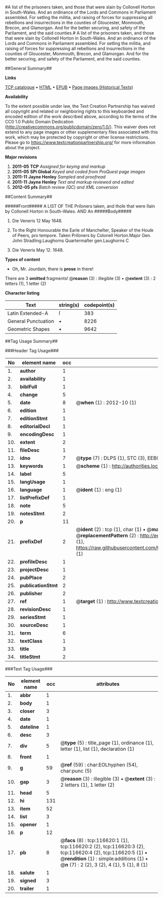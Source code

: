 #A list of the prisoners taken, and those that were slain by Collonell Horton in South-Wales. And an ordinance of the Lords and Commons in Parliament assembled. For setling the militia, and raising of forces for suppressing all rebellions and insurrections in the counties of Gloucester, Monmouth, Brecon, and Glamorgan. And for the better securing, and safety of the Parliament, and the said counties.#
A list of the prisoners taken, and those that were slain by Collonell Horton in South-Wales. And an ordinance of the Lords and Commons in Parliament assembled. For setling the militia, and raising of forces for suppressing all rebellions and insurrections in the counties of Gloucester, Monmouth, Brecon, and Glamorgan. And for the better securing, and safety of the Parliament, and the said counties.

##General Summary##

**Links**

[TCP catalogue](http://www.ota.ox.ac.uk/tcp/)  • 
[HTML](http://tei.it.ox.ac.uk/tcp/Texts-HTML/free/A88/A88359.html)  • 
[EPUB](http://tei.it.ox.ac.uk/tcp/Texts-EPUB/free/A88/A88359.epub) • 
[Page images (Historical Texts)](https://historicaltexts.jisc.ac.uk/eebo-99864392e)

**Availability**

To the extent possible under law, the Text Creation Partnership has waived all copyright and related or neighboring rights to this keyboarded and encoded edition of the work described above, according to the terms of the CC0 1.0 Public Domain Dedication (http://creativecommons.org/publicdomain/zero/1.0/). This waiver does not extend to any page images or other supplementary files associated with this work, which may be protected by copyright or other license restrictions. Please go to https://www.textcreationpartnership.org/ for more information about the project.

**Major revisions**

1. __2011-05__ __TCP__ *Assigned for keying and markup*
1. __2011-05__ __SPi Global__ *Keyed and coded from ProQuest page images*
1. __2011-11__ __Jayne Henley__ *Sampled and proofread*
1. __2011-11__ __Jayne Henley__ *Text and markup reviewed and edited*
1. __2012-05__ __pfs__ *Batch review (QC) and XML conversion*

##Content Summary##

#####Front#####
A LIST OF THE Priſoners taken, and thoſe that were ſlain by Collonell Horton in South-Wales. AND An 
#####Body#####

1. Die Veneris 12 May 1648.

1. To the Right Honourable the Earle of Mancheſter, Speaker of the Houſe of Peers, pro tempore.
Taken Priſoners by Colonell Horton.Major Gen. John Stradling.Laughorns Quartermaſter gen.Laughorns C
1. Die Veneris May 12. 1648.

**Types of content**

  * Oh, Mr. Jourdain, there is **prose** in there!

There are 3 **omitted** fragments! 
 @__reason__ (3) : illegible (3)  •  @__extent__ (3) : 2 letters (1), 1 letter (2)

**Character listing**


|Text|string(s)|codepoint(s)|
|---|---|---|
|Latin Extended-A|ſ|383|
|General Punctuation|•|8226|
|Geometric Shapes|▪|9642|

##Tag Usage Summary##

###Header Tag Usage###

|No|element name|occ|attributes|
|---|---|---|---|
|1.|__author__|1||
|2.|__availability__|1||
|3.|__biblFull__|1||
|4.|__change__|5||
|5.|__date__|8| @__when__ (1) : 2012-10 (1)|
|6.|__edition__|1||
|7.|__editionStmt__|1||
|8.|__editorialDecl__|1||
|9.|__encodingDesc__|1||
|10.|__extent__|2||
|11.|__fileDesc__|1||
|12.|__idno__|7| @__type__ (7) : DLPS (1), STC (3), EEBO-CITATION (1), PROQUEST (1), VID (1)|
|13.|__keywords__|1| @__scheme__ (1) : http://authorities.loc.gov/ (1)|
|14.|__label__|5||
|15.|__langUsage__|1||
|16.|__language__|1| @__ident__ (1) : eng (1)|
|17.|__listPrefixDef__|1||
|18.|__note__|5||
|19.|__notesStmt__|2||
|20.|__p__|11||
|21.|__prefixDef__|2| @__ident__ (2) : tcp (1), char (1)  •  @__matchPattern__ (2) : ([0-9\-]+):([0-9IVX]+) (1), (.+) (1)  •  @__replacementPattern__ (2) : http://eebo.chadwyck.com/downloadtiff?vid=$1&page=$2 (1), https://raw.githubusercontent.com/textcreationpartnership/Texts/master/tcpchars.xml#$1 (1)|
|22.|__profileDesc__|1||
|23.|__projectDesc__|1||
|24.|__pubPlace__|2||
|25.|__publicationStmt__|2||
|26.|__publisher__|2||
|27.|__ref__|1| @__target__ (1) : http://www.textcreationpartnership.org/docs/. (1)|
|28.|__revisionDesc__|1||
|29.|__seriesStmt__|1||
|30.|__sourceDesc__|1||
|31.|__term__|6||
|32.|__textClass__|1||
|33.|__title__|3||
|34.|__titleStmt__|2||


###Text Tag Usage###

|No|element name|occ|attributes|
|---|---|---|---|
|1.|__abbr__|1||
|2.|__body__|1||
|3.|__closer__|3||
|4.|__date__|1||
|5.|__dateline__|1||
|6.|__desc__|3||
|7.|__div__|5| @__type__ (5) : title_page (1), ordinance (1), letter (1), list (1), declaration (1)|
|8.|__front__|1||
|9.|__g__|59| @__ref__ (59) : char:EOLhyphen (54), char:punc (5)|
|10.|__gap__|3| @__reason__ (3) : illegible (3)  •  @__extent__ (3) : 2 letters (1), 1 letter (2)|
|11.|__head__|5||
|12.|__hi__|131||
|13.|__item__|52||
|14.|__list__|3||
|15.|__opener__|1||
|16.|__p__|12||
|17.|__pb__|8| @__facs__ (8) : tcp:116620:1 (1), tcp:116620:2 (2), tcp:116620:3 (2), tcp:116620:4 (2), tcp:116620:5 (1)  •  @__rendition__ (1) : simple:additions (1)  •  @__n__ (7) : 2 (2), 3 (2), 4 (1), 5 (1), 8 (1)|
|18.|__salute__|1||
|19.|__signed__|3||
|20.|__trailer__|1||
